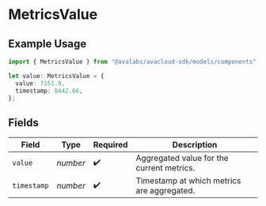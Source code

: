 # MetricsValue

## Example Usage

```typescript
import { MetricsValue } from "@avalabs/avacloud-sdk/models/components";

let value: MetricsValue = {
  value: 7151.9,
  timestamp: 8442.66,
};
```

## Fields

| Field                                      | Type                                       | Required                                   | Description                                |
| ------------------------------------------ | ------------------------------------------ | ------------------------------------------ | ------------------------------------------ |
| `value`                                    | *number*                                   | :heavy_check_mark:                         | Aggregated value for the current metrics.  |
| `timestamp`                                | *number*                                   | :heavy_check_mark:                         | Timestamp at which metrics are aggregated. |